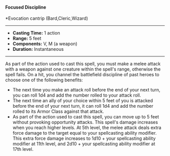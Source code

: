 #### Focused Discipline
*Evocation cantrip (Bard,Cleric,Wizard)
___
- **Casting Time:** 1 action
- **Range:** 5 feet
- **Components:** V, M (a weapon)
- **Duration:** Instantaneous
---
As part of the action used to cast this spell, you
must make a melee attack with a weapon against
one creature within the spell's range, otherwise the
spell fails. On a hit, you channel the battlefield
discipline of past heroes to choose one of the
following benefits:
* The next time you make an attack roll before
the end of your next turn, you can roll 1d4 and
add the number rolled to your attack roll.
* The next time an ally of your choice within 5
feet of you is attacked before the end of your
next turn, it can roll 1d4 and add the number
rolled to its Armor Class against that attack.
* As part of the action used to cast this spell, you
can move up to 5 feet without provoking
opportunity attacks.
This spell's damage increases when you reach
higher levels. At 5th level, the melee attack deals
extra force damage to the target equal to your
spellcasting ability modifier. This extra force
damage increases to 1d10 + your spellcasting ability
modifier at 11th level, and 2d10 + your spellcasting
ability modifier at 17th level.

